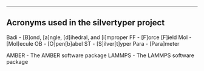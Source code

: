 -------
Acronyms used in the silvertyper project
-------

Badi    - [B]ond, [a]ngle, [d]ihedral, and [i]mproper
FF      - [F]orce [F]ield
Mol     - [Mol]ecule
OB      - [O]pen[b]abel
ST      - [S]ilver[t]yper
Para    - [Para]meter

AMBER   - The AMBER software package
LAMMPS  - The LAMMPS software package
